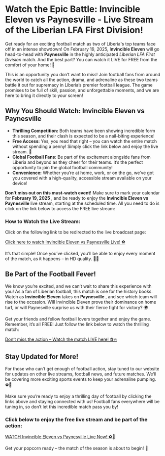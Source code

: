 # Watch the Epic Battle: Invincible Eleven vs Paynesville - Live Stream of the Liberian LFA First Division!

Get ready for an exciting football match as two of Liberia's top teams face off in an intense showdown! On February 19, 2025, **Invincible Eleven** will go head-to-head with **Paynesville** in the highly anticipated _Liberian LFA First Division_ match. And the best part? You can watch it LIVE for FREE from the comfort of your home! 🎉

This is an opportunity you don’t want to miss! Join football fans from around the world to catch all the action, drama, and adrenaline as these two teams battle it out for supremacy in Liberia’s premier football league. The game promises to be full of skill, passion, and unforgettable moments, and we are here to bring it directly to your screen!

## Why You Should Watch: Invincible Eleven vs Paynesville

- **Thrilling Competition:** Both teams have been showing incredible form this season, and their clash is expected to be a nail-biting experience!
- **Free Access:** Yes, you read that right – you can watch the entire match without spending a penny! Simply click the link below and enjoy the live stream. 🎥
- **Global Football Fans:** Be part of the excitement alongside fans from Liberia and beyond as they cheer for their teams. It’s the perfect opportunity to join the global football community!
- **Convenience:** Whether you’re at home, work, or on the go, we’ve got you covered with a high-quality, accessible stream available on your device!

**Don't miss out on this must-watch event!** Make sure to mark your calendar for **February 19, 2025** , and be ready to enjoy the **Invincible Eleven vs Paynesville** live stream, starting at the scheduled time. All you need to do is click on the link below to access the FREE live stream:

### How to Watch the Live Stream:

Click on the following link to be redirected to the live broadcast page:

[Click here to watch Invincible Eleven vs Paynesville Live! ⚽️](https://tinyurl.com/livestreamfreeo?st=Invincible+Eleven+vs+Paynesville&si=gh)

It’s that simple! Once you’ve clicked, you’ll be able to enjoy every moment of the match, as it happens – in HD quality. 🎥🔥

## Be Part of the Football Fever!

We know you’re excited, and we can’t wait to share this experience with you! As a fan of Liberian football, this match is one for the history books. Watch as **Invincible Eleven** takes on **Paynesville** , and see which team will rise to the occasion. Will Invincible Eleven prove their dominance on home turf, or will Paynesville surprise us with their fierce fight for victory? 🌍

Get your friends and fellow football lovers together and enjoy the game. Remember, it’s all FREE! Just follow the link below to watch the thrilling match:

[Don’t miss the action – Watch the match LIVE here! ⚽️🔥](https://tinyurl.com/livestreamfreeo?st=Invincible+Eleven+vs+Paynesville&si=gh)

## Stay Updated for More!

For those who can’t get enough of football action, stay tuned to our website for updates on other live streams, football news, and future matches. We’ll be covering more exciting sports events to keep your adrenaline pumping. ⚽📅

Make sure you’re ready to enjoy a thrilling day of football by clicking the links above and staying connected with us! Football fans everywhere will be tuning in, so don’t let this incredible match pass you by!

### Click below to enjoy the free live stream and be part of the action:

[WATCH Invincible Eleven vs Paynesville Live Now! ⚽🎉](https://tinyurl.com/livestreamfreeo?st=Invincible+Eleven+vs+Paynesville&si=gh)

Get your popcorn ready – the match of the season is about to begin! 🌟
